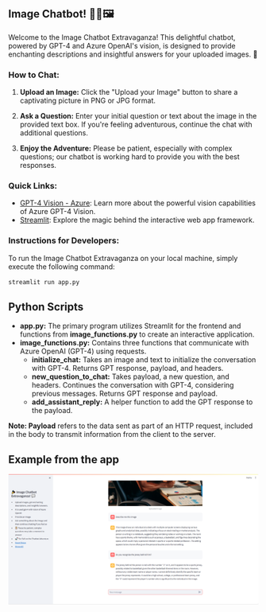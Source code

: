 ## Image Chatbot! 💬🤖🖼️

Welcome to the Image Chatbot Extravaganza! This delightful chatbot, powered by GPT-4 and Azure OpenAI's vision, is designed to provide enchanting descriptions and insightful answers for your uploaded images. 🚀

### How to Chat:

1. **Upload an Image:** Click the "Upload your Image" button to share a captivating picture in PNG or JPG format.

2. **Ask a Question:** Enter your initial question or text about the image in the provided text box. If you're feeling adventurous, continue the chat with additional questions.

3. **Enjoy the Adventure:** Please be patient, especially with complex questions; our chatbot is working hard to provide you with the best responses.

### Quick Links:

- [GPT-4 Vision - Azure](https://learn.microsoft.com/en-us/azure/ai-services/openai/how-to/gpt-with-vision): Learn more about the powerful vision capabilities of Azure GPT-4 Vision.
- [Streamlit](https://streamlit.io/): Explore the magic behind the interactive web app framework.

### Instructions for Developers:

To run the Image Chatbot Extravaganza on your local machine, simply execute the following command:

```bash
streamlit run app.py
```

## Python Scripts

- **app.py:** The primary program utilizes Streamlit for the frontend and functions from **image_functions.py** to create an interactive application.
- **image_functions.py:** Contains three functions that communicate with Azure OpenAI (GPT-4) using requests.
  - **initialize_chat:** Takes an image and text to initialize the conversation with GPT-4. Returns GPT response, payload, and headers.
  - **new_question_to_chat:** Takes payload, a new question, and headers. Continues the conversation with GPT-4, considering previous messages. Returns GPT response and payload.
  - **add_assistant_reply:** A helper function to add the GPT response to the payload.

**Note: Payload** refers to the data sent as part of an HTTP request, included in the body to transmit information from the client to the server.

## Example from the app

![img.png](images/img.png)